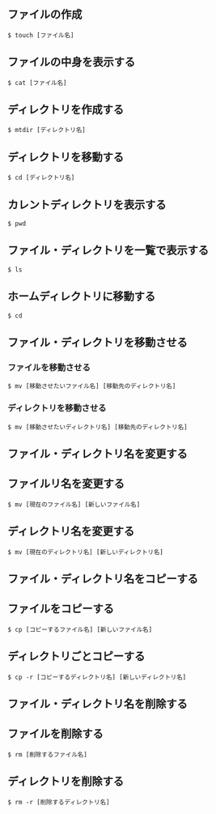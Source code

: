 ## ファイルの作成
`$ touch [ファイル名]`

## ファイルの中身を表示する
`$ cat [ファイル名]`

## ディレクトリを作成する
`$ mtdir [ディレクトリ名]`

## ディレクトリを移動する
`$ cd [ディレクトリ名]`

## カレントディレクトリを表示する
`$ pwd`

## ファイル・ディレクトリを一覧で表示する
`$ ls`

## ホームディレクトリに移動する
`$ cd`

## ファイル・ディレクトリを移動させる
### ファイルを移動させる
`$ mv [移動させたいファイル名] [移動先のディレクトリ名]`

### ディレクトリを移動させる
`$ mv [移動させたいディレクトリ名] [移動先のディレクトリ名]`

## ファイル・ディレクトリ名を変更する
## ファイルリ名を変更する
`$ mv [現在のファイル名] [新しいファイル名]`

## ディレクトリ名を変更する
`$ mv [現在のディレクトリ名] [新しいディレクトリ名]`

## ファイル・ディレクトリ名をコピーする
## ファイルをコピーする
`$ cp [コピーするファイル名] [新しいファイル名]`

## ディレクトリごとコピーする
`$ cp -r [コピーするディレクトリ名] [新しいディレクトリ名]`

## ファイル・ディレクトリ名を削除する
## ファイルを削除する
`$ rm [削除するファイル名]`

## ディレクトリを削除する
`$ rm -r [削除するディレクトリ名]`